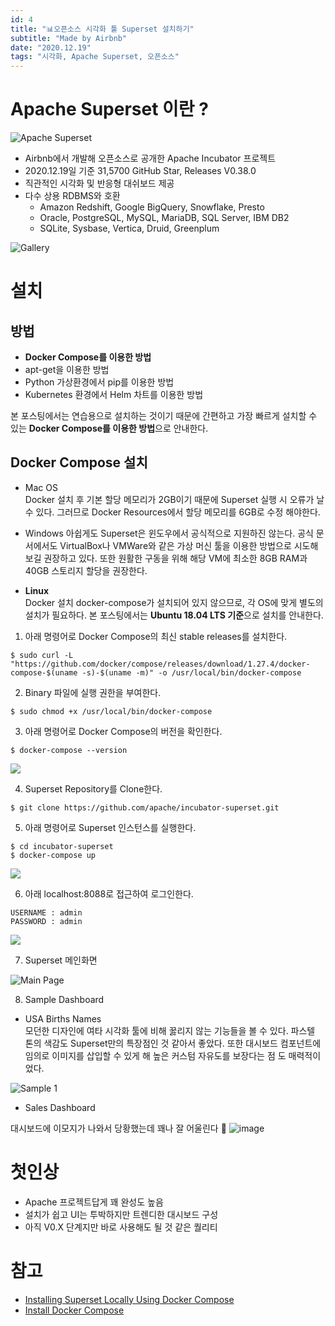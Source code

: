 ```yaml
---
id: 4
title: "📊오픈소스 시각화 툴 Superset 설치하기"
subtitle: "Made by Airbnb"
date: "2020.12.19"
tags: "시각화, Apache Superset, 오픈소스"
---
```


# Apache Superset 이란 ? 
![Apache Superset](https://user-images.githubusercontent.com/60086878/102607092-0d935e80-416b-11eb-8529-6f266ab80d04.png)
- Airbnb에서 개발해 오픈소스로 공개한 Apache Incubator 프로젝트
- 2020.12.19일 기준 31,5700 GitHub Star, Releases V0.38.0
- 직관적인 시각화 및 반응형 대쉬보드 제공
- 다수 상용 RDBMS와 호환
    - Amazon Redshift, Google BigQuery, Snowflake, Presto
    - Oracle, PostgreSQL, MySQL, MariaDB, SQL Server, IBM DB2
    - SQLite, Sysbase, Vertica, Druid, Greenplum  

![Gallery](https://user-images.githubusercontent.com/60086878/102608095-b098a800-416c-11eb-98ba-35aa40e8ee66.png)

# 설치

## 방법
- __Docker Compose를 이용한 방법__
- apt-get을 이용한 방법
- Python 가상환경에서 pip를 이용한 방법
- Kubernetes 환경에서 Helm 차트를 이용한 방법

본 포스팅에서는 연습용으로 설치하는 것이기 때문에 간편하고 가장 빠르게 설치할 수 있는 **Docker Compose를 이용한 방법**으로 안내한다.

## Docker Compose 설치
- Mac OS  
Docker 설치 후 기본 할당 메모리가 2GB이기 때문에 Superset 실행 시 오류가 날 수 있다. 그러므로 Docker Resources에서 할당 메모리를 6GB로 수정 해야한다.

- Windows
아쉽게도 Superset은 윈도우에서 공식적으로 지원하진 않는다. 공식 문서에서도 VirtualBox나 VMWare와 같은 가상 머신 툴을 이용한 방법으로 시도해보길 권장하고 있다. 또한 원활한 구동을 위해 해당 VM에 최소한 8GB RAM과 40GB 스토리지 할당을 권장한다.

- __Linux__  
Docker 설치 docker-compose가 설치되어 있지 않으므로, 각 OS에 맞게 별도의 설치가 필요하다. 본 포스팅에서는 **Ubuntu 18.04 LTS 기준**으로 설치를 안내한다.  

1. 아래 명령어로 Docker Compose의 최신 stable releases를 설치한다.

```
$ sudo curl -L "https://github.com/docker/compose/releases/download/1.27.4/docker-compose-$(uname -s)-$(uname -m)" -o /usr/local/bin/docker-compose
```


2. Binary 파일에 실행 권한을 부여한다.

```
$ sudo chmod +x /usr/local/bin/docker-compose
```


3. 아래 명령어로 Docker Compose의 버전을 확인한다.
```
$ docker-compose --version
```

![](https://user-images.githubusercontent.com/60086878/102610642-e3dd3600-4170-11eb-9b2b-a2ed021f4c10.png)


4. Superset Repository를 Clone한다. 
```
$ git clone https://github.com/apache/incubator-superset.git
```


5. 아래 명령어로 Superset 인스턴스를 실행한다.
```
$ cd incubator-superset
$ docker-compose up
```
![](https://user-images.githubusercontent.com/60086878/102612471-13da0880-4174-11eb-906b-e4e677555538.png)


6. 아래 localhost:8088로 접근하여 로그인한다.
```
USERNAME : admin
PASSWORD : admin
```
![](https://user-images.githubusercontent.com/60086878/102612898-ed689d00-4174-11eb-941d-98a41f5091d5.png)


7. Superset 메인화면  


![Main Page](https://user-images.githubusercontent.com/60086878/102612917-f48fab00-4174-11eb-8c45-f6faf6650d80.png)

8. Sample Dashboard 

- USA Births Names  
모던한 디자인에 여타 시각화 툴에 비해 꿇리지 않는 기능들을 볼 수 있다. 파스텔 톤의 색감도 Superset만의 특장점인 것 같아서 좋았다. 또한 대시보드 컴포넌트에 임의로 이미지를 삽입할 수 있게 해 높은 커스텀 자유도를 보장다는 점
도 매력적이었다.

![Sample 1](https://user-images.githubusercontent.com/60086878/102613328-a202be80-4175-11eb-85da-a106023e96da.png)

- Sales Dashboard

대시보드에 이모지가 나와서 당황했는데 꽤나 잘 어울린다 🤣
![image](https://user-images.githubusercontent.com/60086878/102613361-ad55ea00-4175-11eb-9e92-3d79ce4ab802.png)

# 첫인상
- Apache 프로젝트답게 꽤 완성도 높음
- 설치가 쉽고 UI는 투박하지만 트렌디한 대시보드 구성
- 아직 V0.X 단계지만 바로 사용해도 될 것 같은 퀄리티

# 참고
- [Installing Superset Locally Using Docker Compose](https://superset.apache.org/docs/installation/installing-superset-using-docker-compose)
- [Install Docker Compose](https://docs.docker.com/compose/install/)